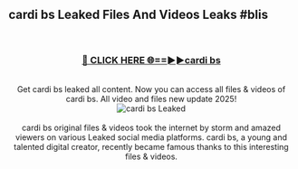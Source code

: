 ## cardi bs Leaked Files And Videos Leaks #blis
<br>
<div align="center">
<h3><a href="https://watchclip.my.id/cardi bs" rel="nofollow">🔴 CLICK HERE 🌐==►►cardi bs</a></h3>
<br>
Get cardi bs leaked all content. Now you can access all files & videos of cardi bs. All video and files new update 2025!
<br>
<a href="https://watchclip.my.id/cardi bs" rel="nofollow" data-target="animated-image.originalLink"><img src="https://i.ibb.co.com/WyWwxjT/player-gif2.gif" alt="cardi bs Leaked" style="max-width: 100%; display: inline-block;" data-target="animated-image.originalImage"></a>
<br><br>
cardi bs original files & videos took the internet by storm and amazed viewers on various Leaked social media platforms. cardi bs, a young and talented digital creator, recently became famous thanks to this interesting files & videos.
</div>
<br>